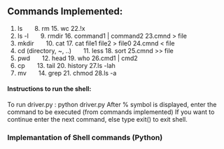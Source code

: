 ## Commands Implemented: 
1. ls&nbsp;&nbsp;&nbsp;&nbsp;&nbsp;&nbsp;                      8.  rm                     15. wc                               22.!x
2. ls -l&nbsp;&nbsp;&nbsp;&nbsp;&nbsp;&nbsp;                        9.  rmdir                  16. command1 | command2              23.cmnd > file
3. mkdir&nbsp;&nbsp;&nbsp;&nbsp;&nbsp;&nbsp;                        10. cat                    17. cat file1 file2 > file0		24.cmnd < file
4. cd (directory, ~, ..)&nbsp;&nbsp;&nbsp;&nbsp;&nbsp;&nbsp;        11. less                   18. sort				25.cmnd >> file
5. pwd&nbsp;&nbsp;&nbsp;&nbsp;&nbsp;&nbsp;                          12. head                   19. who				26.cmd1 | cmd2
6. cp&nbsp;&nbsp;&nbsp;&nbsp;&nbsp;&nbsp;                           13. tail                   20. history				27.ls -lah
7. mv&nbsp;&nbsp;&nbsp;&nbsp;&nbsp;&nbsp;                           14. grep                   21. chmod				28.ls -a

#### Instructions to run the shell:
To run driver.py :  python driver.py
After % symbol is displayed, enter the command to be executed (from commands implemented)
If you want to continue enter the next command, else type exit() to exit shell.

### Implemantation of Shell commands (Python)
